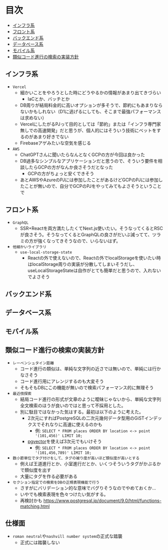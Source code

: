 # 目次

- [インフラ系](#インフラ系)
- [フロント系](#フロント系)
- [バックエンド系](#バックエンド系)
- [データベース系](#データベース系)
- [モバイル系](#モバイル系)
- [類似コード進行の検索の実装方針](#類似コード進行の検索の実装方針)

## インフラ系

- `Vercel`
  - 細かいことをやろうとした時にどうやるかの情報があまり出てきづらい
    - IaCとか、バッチとか
  - DB周りが結局料金的に高いオプションが多そうで、節約にもあまりならないかもしれない（D1に逃げるにしても、そこまで最強パフォーマンスは求めない）
  - VercelにしたがるPJって目的としては「節約」または「インフラ専門家無しでの高速開発」だと思うが、個人的にはそういう技術にベットをするのがあまり好きでない
  - Firebaseアゲみたいな空気を感じる
- `AWS`
  - ChatGPTさんに聞いたらなんとなくGCPの方が今回は良かった
  - DB過多なシンプルなアプリケーションだと思うので、そういう要件を相談したらGCPの方がなんか良さそうだとなった
    - GCPの方がちょっと安くできそう
  - あとAWSやAzureのPJには参加したことがあるけどGCPのPJには参加したことが無いので、自分でGCPのPJをやってみてもよさそうということで

## フロント系

- `GraphQL`
  - SSR+Reactを両方満たしたくてNext.js使いたい。そうなってくるとRSCが良さそう。そうなってくるとGraphQLの良さがだいぶ減ってて、ツラミの方が強くなってきそうなので、いらないはず。
- `他細かいライブラリ`
  - `use-local-storage-state`
    - Reactの外で使えないので、Reactの外でlocalStorageを使いたい時はlocalStorage周りの実装が分散してしまいそうだし、useLocalStorageStateは自作がとても簡単だと思うので、入れないでよさそう

## バックエンド系

## データベース系

## モバイル系

## 類似コード進行の検索の実装方針

- `レーベンシュタイン距離`
  - コード進行の類似は、単純な文字列の近さでは無いので、単純には行かなさそう
  - コード進行用にアレンジするのも大変そう
  - そもそもDBにこの機能が無いので検索パフォーマンス的に無理そう
- `最近傍探索`
  - 結局コード進行の形式が文章のように曖昧じゃないから、単純な文字列全文検索のほうが良いのではと思って不採用とした。
  - 別に駄目ではなかった気はする。最初は以下のように考えた。
    - 2次元にすればPostgreSQLの二次元幾何データ型用のGiSTインデックスでそれなりに高速に使えるのかも
      - 例: `SELECT * FROM places ORDER BY location <-> point '(101,456)' LIMIT 10;`
    - [pgvector](https://github.com/pgvector/pgvector)を使えば3次元でもいけそう
      - 例: `SELECT * FROM places ORDER BY location <-> point '(101,456,789)' LIMIT 10;`
- `数小節単位でタグ付けをして、タグの被り度が高いほど類似度が高いとする`
  - 例えば王道進行とか、小室進行だとか、いくつそういうタグがかぶるかで類似度を出す
  - 大量にタグを作る必要がある
- `セクション指定での検索をDBの正規表現機能で行う`
  - さすがにバリデーション的な意味でバグりそうなのでやめておくか…
  - いやでも検索表現を色々つけたい気がする。
  - 再検討かも <https://www.postgresql.jp/document/9.0/html/functions-matching.html>

## 仕様面

- `roman neutral`や`nashvill number system`の正式な踏襲
  - 正式には踏襲しない
